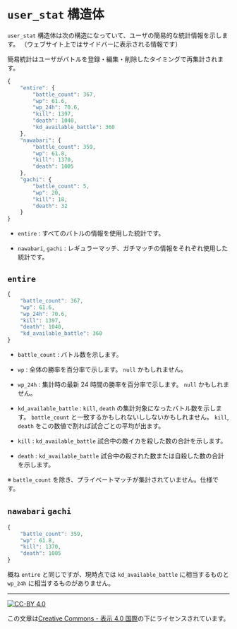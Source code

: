 `user_stat` 構造体
==================

`user_stat` 構造体は次の構造になっていて、ユーザの簡易的な統計情報を示します。
（ウェブサイト上ではサイドバーに表示される情報です）

簡易統計はユーザがバトルを登録・編集・削除したタイミングで再集計されます。

```js
{
    "entire": {
        "battle_count": 367,
        "wp": 61.6,
        "wp_24h": 70.6,
        "kill": 1397,
        "death": 1040,
        "kd_available_battle": 360
    },
    "nawabari": {
        "battle_count": 359,
        "wp": 61.8,
        "kill": 1370,
        "death": 1005
    },
    "gachi": {
        "battle_count": 5,
        "wp": 20,
        "kill": 18,
        "death": 32
    }
}
```

* `entire` : すべてのバトルの情報を使用した統計です。

* `nawabari`, `gachi` : レギュラーマッチ、ガチマッチの情報をそれぞれ使用した統計です。


`entire`
--------

```js
{
    "battle_count": 367,
    "wp": 61.6,
    "wp_24h": 70.6,
    "kill": 1397,
    "death": 1040,
    "kd_available_battle": 360
}
```

* `battle_count` : バトル数を示します。

* `wp` : 全体の勝率を百分率で示します。 `null` かもしれません。

* `wp_24h` : 集計時の最新 24 時間の勝率を百分率で示します。 `null` かもしれません。

* `kd_available_battle` : `kill`, `death` の集計対象になったバトル数を示します。 `battle_count` と一致するかもしれないししないかもしれません。 `kill`, `death` をこの数値で割れば試合ごとの平均が出ます。

* `kill` : `kd_available_battle` 試合中の敵イカを殺した数の合計を示します。

* `death` : `kd_available_battle` 試合中の殺された数または自殺した数の合計を示します。

※ `battle_count` を除き、プライベートマッチが集計されていません。仕様です。


`nawabari` `gachi`
------------------

```js
{
    "battle_count": 359,
    "wp": 61.8,
    "kill": 1370,
    "death": 1005
}
```

概ね `entire` と同じですが、現時点では `kd_available_battle` に相当するものと `wp_24h` に相当するものがありません。


----

[![CC-BY 4.0](https://stat.ink/static-assets/cc/cc-by.svg)](http://creativecommons.org/licenses/by/4.0/deed.ja)

この文章は[Creative Commons - 表示 4.0 国際](http://creativecommons.org/licenses/by/4.0/deed.ja)の下にライセンスされています。
